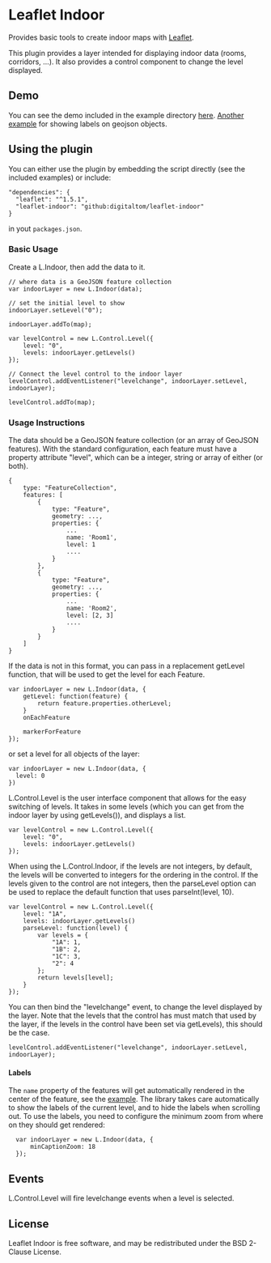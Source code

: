 Leaflet Indoor
=====================

Provides basic tools to create indoor maps with
[Leaflet](http://leafletjs.com).

This plugin provides a layer intended for displaying indoor data (rooms,
corridors, ...). It also provides a control component to change the level
displayed.

## Demo

You can see the demo included in the example directory
[here](http://cbaines.net/projects/osm/leaflet-indoor/examples/). [Another example](https://digitaltom.github.io/leaflet-indoor/examples/captions.html) for showing labels on geojson objects.

## Using the plugin

You can either use the plugin by embedding the script directly (see the included examples) or include:

    "dependencies": {
      "leaflet": "^1.5.1",
      "leaflet-indoor": "github:digitaltom/leaflet-indoor"
    }

in yout `packages.json`.

### Basic Usage

Create a L.Indoor, then add the data to it.

    // where data is a GeoJSON feature collection
    var indoorLayer = new L.Indoor(data);

    // set the initial level to show
    indoorLayer.setLevel("0");

    indoorLayer.addTo(map);

    var levelControl = new L.Control.Level({
        level: "0",
        levels: indoorLayer.getLevels()
    });

    // Connect the level control to the indoor layer
    levelControl.addEventListener("levelchange", indoorLayer.setLevel, indoorLayer);

    levelControl.addTo(map);

### Usage Instructions

The data should be a GeoJSON feature collection (or an array of GeoJSON
features). With the standard configuration, each feature must have a property attribute "level", which can be a integer, string or array of either (or both).

    {
        type: "FeatureCollection",
        features: [
            {
                type: "Feature",
                geometry: ...,
                properties: {
                    ...
                    name: 'Room1',
                    level: 1
                    ....
                }
            },
            {
                type: "Feature",
                geometry: ...,
                properties: {
                    ...
                    name: 'Room2',
                    level: [2, 3]
                    ....
                }
            }
        ]
    }

If the data is not in this format, you can pass in a replacement getLevel
function, that will be used to get the level for each Feature.

    var indoorLayer = new L.Indoor(data, {
        getLevel: function(feature) {
            return feature.properties.otherLevel;
        }
        onEachFeature

        markerForFeature
    });

or set a level for all objects of the layer:

    var indoorLayer = new L.Indoor(data, {
      level: 0
    })    

L.Control.Level is the user interface component that allows for the easy
switching of levels. It takes in some levels (which you can get from the indoor
layer by using getLevels()), and displays a list.

    var levelControl = new L.Control.Level({
        level: "0",
        levels: indoorLayer.getLevels()
    });

When using the L.Control.Indoor, if the levels are not integers, by default,
the levels will be converted to integers for the ordering in the control. If
the levels given to the control are not integers, then the parseLevel option
can be used to replace the default function that uses parseInt(level, 10).

    var levelControl = new L.Control.Level({
        level: "1A",
        levels: indoorLayer.getLevels()
        parseLevel: function(level) {
            var levels = {
                "1A": 1,
                "1B": 2,
                "1C": 3,
                "2": 4
            };
            return levels[level];
        }
    });

You can then bind the "levelchange" event, to change the level displayed by the
layer. Note that the levels that the control has must match that used by the
layer, if the levels in the control have been set via getLevels), this should
be the case.

    levelControl.addEventListener("levelchange", indoorLayer.setLevel, indoorLayer);

#### Labels

The `name` property of the features will get automatically rendered in the center of the feature,
see the [example](https://digitaltom.github.io/leaflet-indoor/examples/captions.html).
The library takes care automatically to show the labels of the current level, and to hide the labels
when scrolling out. To use the labels, you need to configure the minimum zoom from where on they should get rendered:

      var indoorLayer = new L.Indoor(data, {
          minCaptionZoom: 18
      });

## Events

L.Control.Level will fire levelchange events when a level is selected.

## License

Leaflet Indoor is free software, and may be redistributed under the BSD
2-Clause License.
